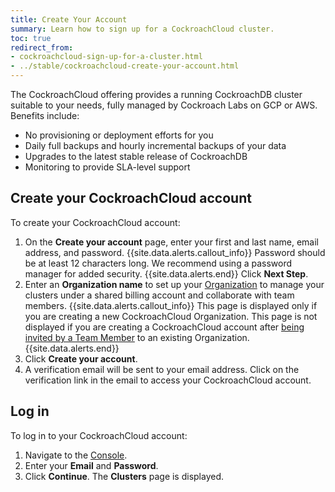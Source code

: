 ```yaml
---
title: Create Your Account
summary: Learn how to sign up for a CockroachCloud cluster.
toc: true
redirect_from:
- cockroachcloud-sign-up-for-a-cluster.html
- ../stable/cockroachcloud-create-your-account.html
---
```


The CockroachCloud offering provides a running CockroachDB cluster suitable to your needs, fully managed by Cockroach Labs on GCP or AWS. Benefits include:

- No provisioning or deployment efforts for you
- Daily full backups and hourly incremental backups of your data
- Upgrades to the latest stable release of CockroachDB
- Monitoring to provide SLA-level support

## Create your CockroachCloud account

To create your CockroachCloud account:

1. On the **Create your account** page, enter your first and last name, email address, and password.
    {{site.data.alerts.callout_info}}
    Password should be at least 12 characters long. We recommend using a password manager for added security.
    {{site.data.alerts.end}}
    Click **Next Step**.
2. Enter an **Organization name** to set up your [Organization](cockroachcloud-console-access-management.html#organization) to manage your clusters under a shared billing account and collaborate with team members.
    {{site.data.alerts.callout_info}}
    This page is displayed only if you are creating a new CockroachCloud Organization. This page is not displayed if you are creating a CockroachCloud account after [being invited by a Team Member](cockroachcloud-console-access-management.html#invite-team-members-to-cockroachcloud) to an existing Organization.
    {{site.data.alerts.end}}
3. Click **Create your account**.
4. A verification email will be sent to your email address. Click on the verification link in the email to access your CockroachCloud account.

## Log in

To log in to your CockroachCloud account:

1. Navigate to the [Console](https://cockroachlabs.cloud/).
2. Enter your **Email** and **Password**.
3. Click **Continue**.
    The **Clusters** page is displayed.
